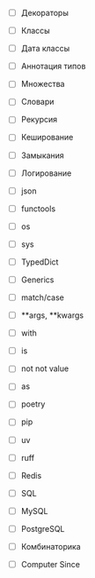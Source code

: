 - [ ] Декораторы
- [ ] Классы
- [ ] Дата классы
- [ ] Аннотация типов
- [ ] Множества
- [ ] Словари
- [ ] Рекурсия
- [ ] Кеширование
- [ ] Замыкания
- [ ] Логирование
- [ ] json

- [ ] functools
- [ ] os
- [ ] sys

- [ ] TypedDict
- [ ] Generics
- [ ] match/case
- [ ] **args, **kwargs
- [ ] with
- [ ] is
- [ ] not not value
- [ ] as

- [ ] poetry
- [ ] pip
- [ ] uv
- [ ] ruff

- [ ] Redis
- [ ] SQL
- [ ] MySQL
- [ ] PostgreSQL

- [ ] Комбинаторика

- [ ] Computer Since
